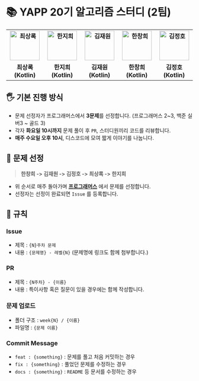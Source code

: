 # :books: YAPP 20기 알고리즘 스터디 (2팀)

<div align="center">
  <table style="font-weight : bold">
      <tr>
          <td align="center">
              <a href="https://github.com/znftm97">                 
                  <img alt="최상록" src="https://avatars.githubusercontent.com/EvergreenTree97" width="80" />            
              </a>
          </td>
          <td align="center">
              <a href="https://github.com/jihee-dev">                 
                  <img alt="한지희" src="https://avatars.githubusercontent.com/jihee-dev" width="80" />            
              </a>
          </td>
          <td align="center">
              <a href="https://github.com/yjyoon-dev">                 
                  <img alt="김재원" src="https://avatars.githubusercontent.com/ashwon12" width="80" />            
              </a>
          </td>
          <td align="center">
              <a href="https://github.com/NaLDo627">                 
                  <img alt="한창희" src="https://avatars.githubusercontent.com/hanchang97" width="80" />            
              </a>
          </td>
          <td align="center">
              <a href="https://github.com/hoyahozz">                 
                  <img alt="김정호" src="https://avatars.githubusercontent.com/hoyahozz" width="80" />            
              </a>
          </td>
      </tr>
      <tr>
          <td align="center">최상록(Kotlin)</td>
          <td align="center">한지희(Kotlin)</td>
          <td align="center">김재원(Kotlin)</td>
          <td align="center">한창희(Kotlin)</td>
          <td align="center">김정호(Kotlin)</td>
      </tr>
  </table>
</div>

## 🖐 기본 진행 방식
- 문제 선정자가 프로그래머스에서 **3문제**를 선정합니다. (프로그래머스 2~3, 백준 실버3 ~ 골드 3)
- 각자 **화요일 10시까지** 문제 풀이 후 `PR`, 스터디원끼리 코드를 리뷰합니다.
- **매주 수요일 오후 10시**, 디스코드에 모여 짧게 이야기를 나눕니다.

## 🤔 문제 선정
> **한창희 -> 김재원 -> 김정호 -> 최상록 -> 한지희**
- 위 순서로 매주 돌아가며 **[프로그래머스](https://programmers.co.kr/learn/challenges)** 에서 문제를 선정합니다.
- 선정자는 선정이 완료되면 `Issue` 를 등록합니다.

## 📕 규칙

### Issue
- 제목 : `{N}주차 문제`
- 내용 : `{문제명} - 레벨{N}` (문제명에 링크도 함께 첨부합니다.)

### PR
- 제목 : `{N주차} - {이름}`
- 내용 : 특이사항 혹은 질문이 있을 경우에는 함께 작성합니다.

### 문제 업로드
- 폴더 구조 : `week{N} / {이름}`
- 파일명 : `{문제 이름}`

### Commit Message
- `feat : {something}` : 문제를 풀고 처음 커밋하는 경우
- `fix : {something}` : 풀었던 문제를 수정하는 경우
- `docs : {something}` : `README` 등 문서를 수정하는 경우
